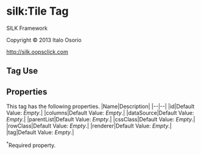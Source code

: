 # silk:Tile Tag
SILK Framework

Copyright © 2013 Italo Osorio

http://silk.oopsclick.com

## Tag Use
## Properties
This tag has the following properties.
|Name|Description|
|--|--|
|id|Default Value: *Empty*.|
|columns|Default Value: *Empty*.|
|dataSource|Default Value: *Empty*.|
|parentList|Default Value: *Empty*.|
|cssClass|Default Value: *Empty*.|
|rowClass|Default Value: *Empty*.|
|renderer|Default Value: *Empty*.|
|tag|Default Value: *Empty*.|

<sup>*</sup>Required property.
